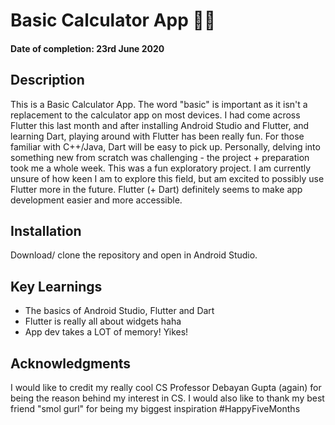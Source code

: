 # Basic Calculator App 📱💙
#### Date of completion: 23rd June 2020

## Description
This is a Basic Calculator App. The word "basic" is important as it isn't a replacement to the calculator app on most devices. I had come across Flutter this last month and after installing Android Studio and Flutter, and learning Dart, playing around with Flutter has been really fun. For those familiar with C++/Java, Dart will be easy to pick up. Personally, delving into something new from scratch was challenging - the project + preparation took me a whole week. This was a fun exploratory project. I am currently unsure of how keen I am to explore this field, but am excited to possibly use Flutter more in the future. Flutter (+ Dart) definitely seems to make app development easier and more accessible.

## Installation
Download/ clone the repository and open in Android Studio.

## Key Learnings
* The basics of Android Studio, Flutter and Dart
* Flutter is really all about widgets haha
* App dev takes a LOT of memory! Yikes! 

## Acknowledgments
I would like to credit my really cool CS Professor Debayan Gupta (again) for being the reason behind my interest in CS. 
I would also like to thank my best friend "smol gurl" for being my biggest inspiration
#HappyFiveMonths

